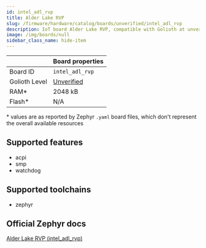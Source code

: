 ```yaml
---
id: intel_adl_rvp
title: Alder Lake RVP
slug: /firmware/hardware/catalog/boards/unverified/intel_adl_rvp
description: IoT board Alder Lake RVP, compatible with Golioth at unverified level.
image: /img/boards/null
sidebar_class_name: hide-item
---
```


[//]: # (This is an auto-generated file, do not edit! Changes to it will be lost upon re-generation)



|                | Board properties     |
| -------------  | -------------------- |
| Board ID       | `intel_adl_rvp` |
| Golioth Level  | [Unverified](/firmware/hardware#unverified-boards) |
| RAM*           | 2048 kB |
| Flash*         | N/A |

\* values are as reported by Zephyr `.yaml` board files, which don't represent the overall available resources



## Supported features

* acpi
* smp
* watchdog

## Supported toolchains

* zephyr

## Official Zephyr docs

[Alder Lake RVP (intel_adl_rvp)](https://docs.zephyrproject.org/latest/boards/intel/adl/doc/index.html)
